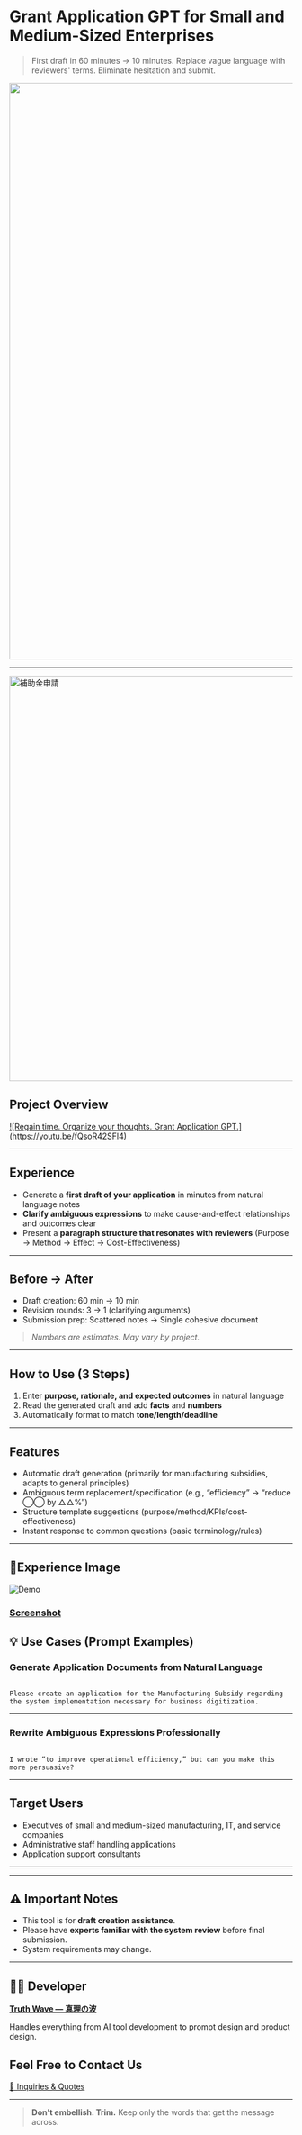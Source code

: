 # Grant Application GPT for Small and Medium-Sized Enterprises

> First draft in 60 minutes → 10 minutes.
> Replace vague language with reviewers' terms.
> Eliminate hesitation and submit.

<p align="center">
<img width="1536" height="1024" alt="補助金申請 (2)" src="https://github.com/user-attachments/assets/dda992b8-bfa0-44da-b5b9-21dfc14f4c74" />
</p>

---
<img width="1280" height="720" alt="補助金申請" src="https://github.com/user-attachments/assets/dc925907-31b2-4de4-8c5c-0f8649a8e5d9" />

## Project Overview
[![Regain time. Organize your thoughts. Grant Application GPT.]](https://github.com/user-attachments/assets/dc925907-31b2-4de4-8c5c-0f8649a8e5d9) (https://youtu.be/fQsoR42SFl4)

---

## Experience

- Generate a **first draft of your application** in minutes from natural language notes
- **Clarify ambiguous expressions** to make cause-and-effect relationships and outcomes clear
- Present a **paragraph structure that resonates with reviewers** (Purpose → Method → Effect → Cost-Effectiveness)

---

## Before → After

- Draft creation: 60 min → 10 min
- Revision rounds: 3 → 1 (clarifying arguments)
- Submission prep: Scattered notes → Single cohesive document

> *Numbers are estimates. May vary by project.*

---

## How to Use (3 Steps)

1. Enter **purpose, rationale, and expected outcomes** in natural language<br>
2. Read the generated draft and add **facts** and **numbers**<br>
3. Automatically format to match **tone/length/deadline**

---

## Features
- Automatic draft generation (primarily for manufacturing subsidies, adapts to general principles)
- Ambiguous term replacement/specification (e.g., “efficiency” → “reduce ◯◯ by △△%”)
- Structure template suggestions (purpose/method/KPIs/cost-effectiveness)
- Instant response to common questions (basic terminology/rules)

---

## 📸Experience Image
![Demo](https://github.com/truthwave/SME-Grant-Application-GPT/blob/main/English/Materials/Demo%20Movie.gif)

### [Screenshot](https://github.com/truthwave/SME-Grant-Application-GPT/tree/main/English/Materials/Screenshot)

## 💡 Use Cases (Prompt Examples)

### Generate Application Documents from Natural Language

```

Please create an application for the Manufacturing Subsidy regarding the system implementation necessary for business digitization.

```

---

### Rewrite Ambiguous Expressions Professionally

```

I wrote “to improve operational efficiency,” but can you make this more persuasive?

```

---

## Target Users

- Executives of small and medium-sized manufacturing, IT, and service companies
- Administrative staff handling applications
- Application support consultants

---

---

## ⚠️ Important Notes

- This tool is for **draft creation assistance**.
- Please have **experts familiar with the system review** before final submission.
- System requirements may change.

---

## 👨‍💻 Developer

**[Truth Wave ― 真理の波](https://github.com/truthwave)**  

Handles everything from AI tool development to prompt design and product design.

## Feel Free to Contact Us
[📩 Inquiries & Quotes](mailto:realmadrid71214591@gmail.com)

---

> **Don't embellish. Trim.**
> Keep only the words that get the message across.
